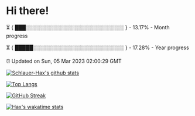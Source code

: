 # Hi there!

⏳ { ███░░░░░░░░░░░░░░░░░░░░░░░░░░░ } - 13.17% - Month progress

⏳ { █████░░░░░░░░░░░░░░░░░░░░░░░░░ } - 17.28% - Year progress

⏰ Updated on Sun, 05 Mar 2023 02:00:29 GMT


[![Schlauer-Hax's github stats](https://github-readme-stats.vercel.app/api?username=Schlauer-Hax&show_icons=true&theme=dark&count_private=true)](https://github.com/Schlauer-Hax)


[![Top Langs](https://github-readme-stats.vercel.app/api/top-langs/?username=Schlauer-Hax&layout=compact&theme=dark)](https://github.com/Schlauer-Hax?tab=repositories)

[![GitHub Streak](https://streak-stats.demolab.com?user=Schlauer-Hax&theme=dark)](https://git.io/streak-stats)

[![Hax's wakatime stats](https://github-readme-stats.vercel.app/api/wakatime?username=Hax&theme=dark)](https://wakatime.com/@Hax)

